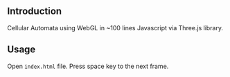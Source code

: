 ## Introduction

Cellular Automata using WebGL in ~100 lines Javascript via Three.js library.

## Usage

Open `index.html` file. Press space key to the next frame.


